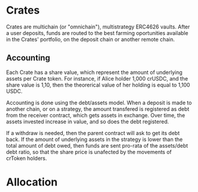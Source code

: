 # Crates

Crates are multichain (or "omnichain"), multistrategy ERC4626 vaults. After a user deposits, funds are routed to the best farming oportunities available in the Crates' portfolio, on the deposit chain or another remote chain.

## Accounting

Each Crate has a share value, which represent the amount of underlying assets per Crate token. For instance, if Alice holder 1,000 crUSDC, and the share value is 1,10, then the theorerical value of her holding is equal to 1,100 USDC.

Accounting is done using the debt/assets model. When a deposit is made to another chain, or on a strategy, the amount transfered is registered as debt from the receiver contract, which gets assets in exchange. Over time, the assets invested increase in value, and so does the debt registered.

If a withdraw is needed, then the parent contract will ask to get its debt back. If the amount of underlying assets in the strategy is lower than the total amount of debt owed, then funds are sent pro-rata of the assets/debt debt ratio, so that the share price is unafected by the movements of crToken holders.

# Allocation

